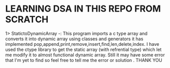 # LEARNING DSA IN THIS REPO FROM SCRATCH


1> StatictoDynamicArray -:  This program imports a c type array and converts it into dynamic array using classes and generators it has implemented pop,append,print,remove,insert,find,len,delete,index.
I have used the ctype library to get the static array (with refrential type) which let me modify it to almost functional dynamic array. Still it may have some error that I'm yet to find so feel free to tell me the error or solution . THANK YOU 

